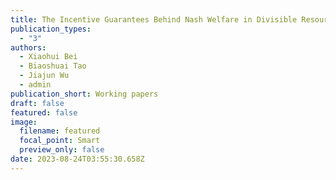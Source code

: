 ```yaml
---
title: The Incentive Guarantees Behind Nash Welfare in Divisible Resources Allocation
publication_types:
  - "3"
authors:
  - Xiaohui Bei
  - Biaoshuai Tao
  - Jiajun Wu
  - admin
publication_short: Working papers
draft: false
featured: false
image:
  filename: featured
  focal_point: Smart
  preview_only: false
date: 2023-08-24T03:55:30.658Z
---
```

